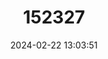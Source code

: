 ---
title: "152327"
category: "Pilosocereus gounellei"
draft: false
date: 2024-02-22 13:03:51
languages:
  Portuguese: ["Alastrado", "Cheque cheque", "Chique chique", "Xique xique das pedras", "Xique xique"]
---